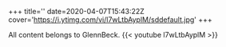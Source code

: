 +++
title=''
date=2020-04-07T15:43:22Z
cover='https://i.ytimg.com/vi/l7wLtbAyplM/sddefault.jpg'
+++

All content belongs to GlennBeck.
{{< youtube l7wLtbAyplM >}}
